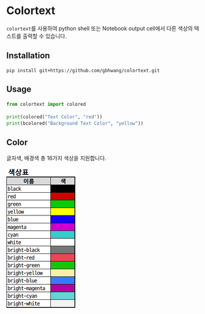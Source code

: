 # Colortext

`colortext`를 사용하여 python shell 또는 Notebook output cell에서 다른 색상의 텍스트를 출력할 수 있습니다.

## Installation

```shell
pip install git+https://github.com/gbhwang/colortext.git
```

## Usage

```python
from colortext import colored

print(colored("Text Color", "red"))
print(bcolored("Background Text Color", "yellow"))
```

## Color

글자색, 배경색 총 16가지 색상을 지원합니다.  

![colortable](./images/colortable.png)
